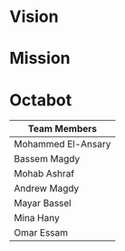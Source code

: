 # Vision
# Mission
# Octabot
| **Team Members**  | 
| ------------------- | 
| Mohammed El-Ansary  |
| Bassem Magdy  |
| Mohab Ashraf  | 
| Andrew Magdy |
| Mayar Bassel |
| Mina Hany |
| Omar Essam |
